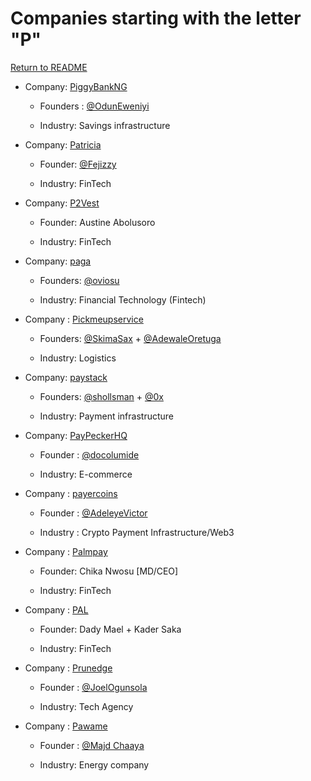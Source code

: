 # Companies starting with the letter "P"

[Return to README](../README.md)

- Company: [PiggyBankNG](https://www.piggyvest.com/)

  - Founders : [@OdunEweniyi](https://twitter.com/OdunEweniyi)

  - Industry: Savings infrastructure

- Company: [Patricia](https://www.mypatricia.co/)

  - Founder: [@Fejizzy](https://twitter.com/Fejizzy)

  - Industry: FinTech
 
- Company: [P2Vest](https://p2vest.com)

  - Founder: Austine Abolusoro

  - Industry: FinTech

- Company: [paga](https://www.mypaga.com/)

  - Founders: [@oviosu](https://twitter.com/oviosu)

  - Industry: Financial Technology (Fintech)

- Company : [Pickmeupservice](https://mobile.pickmeup.com.ng)

  - Founders: [@SkimaSax](https://twitter.com/SkimaSax) + [@AdewaleOretuga](https://twitter.com/AdewaleOretuga)

  - Industry: Logistics

- Company: [paystack](https://paystack.com/)

  - Founders: [@shollsman](https://twitter.com/shollsman) + [@0x](https://twitter.com/Ox)

  - Industry: Payment infrastructure

- Company: [PayPeckerHQ](https://paypecker.co/)

  - Founder : [@docolumide](https://twitter.com/docolumide)

  - Industry: E-commerce

- Company : [payercoins](https://www.payercoins.com/)

  - Founder : [@AdeleyeVictor](https://twitter.com/AdeleyeVictor)

  - Industry : Crypto Payment Infrastructure/Web3
 
- Company : [Palmpay](https://www.palmpay.com/)

  - Founder: Chika Nwosu [MD/CEO]
  
  - Industry: FinTech

- Company : [PAL](https://www.pals.africa/)

  - Founder: Dady Mael + Kader Saka
  
  - Industry: FinTech
 
- Company : [Prunedge](https://prunedge.com)

  - Founder : [@JoelOgunsola](https://twitter.com/JoelOgunsola)
  
  - Industry: Tech Agency

- Company : [Pawame](https://pawame.com)

  - Founder : [@Majd Chaaya](https://twitter.com/Majdchaaya)
  
  - Industry: Energy company
